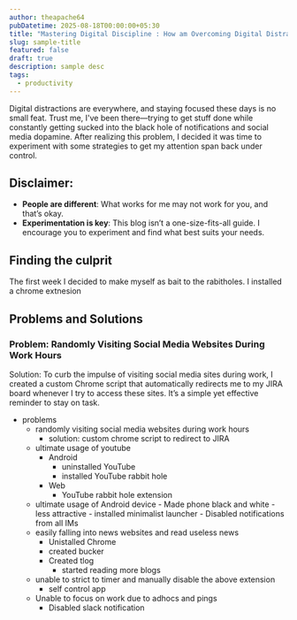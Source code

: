```yaml
---
author: theapache64
pubDatetime: 2025-08-18T00:00:00+05:30
title: "Mastering Digital Discipline : How am Overcoming Digital Distractions"
slug: sample-title
featured: false
draft: true
description: sample desc
tags:
  - productivity
---
```


Digital distractions are everywhere, and staying focused these days is no small feat. Trust me, I've been there—trying to get stuff done while constantly getting sucked into the black hole of notifications and social media dopamine. After realizing this problem, I decided it was time to experiment with some strategies to get my attention span back under control.

## Disclaimer:

- **People are different**: What works for me may not work for you, and that’s okay.
- **Experimentation is key**: This blog isn’t a one-size-fits-all guide. I encourage you to experiment and find what best suits your needs.

## Finding the culprit

The first week I decided to make myself as bait to the rabitholes. I installed a chrome extnesion

## Problems and Solutions

### Problem: Randomly Visiting Social Media Websites During Work Hours

Solution:
To curb the impulse of visiting social media sites during work, I created a custom Chrome script that automatically redirects me to my JIRA board whenever I try to access these sites. It’s a simple yet effective reminder to stay on task.

- problems
  - randomly visiting social media websites during work hours
    - solution: custom chrome script to redirect to JIRA
  - ultimate usage of youtube
    - Android
      - uninstalled YouTube
      - installed YouTube rabbit hole
    - Web
      - YouTube rabbit hole extension
  - ultimate usage of Android device - Made phone black and white - less attractive - installed minimalist launcher - Disabled notifications from all IMs
  - easily falling into news websites and read useless news
    - Unistalled Chrome
    - created bucker
    - Created tlog
      - started reading more blogs
  - unable to strict to timer and manually disable the above extension
    - self control app
  - Unable to focus on work due to adhocs and pings
    - Disabled slack notification
